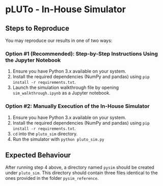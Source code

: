 # pLUTo - In-House Simulator

## Steps to Reproduce

You may reproduce our results in one of two ways:

### Option #1 (Recommended): Step-by-Step Instructions Using the Jupyter Notebook

1. Ensure you have Python 3.x available on your system.
2. Install the required dependencies (NumPy and pandas) using `pip install -r requirements.txt`.
3. Launch the simulation walkthrough file by opening `sim_walkthrough.ipynb` as a Jupyter notebook.

### Option #2: Manually Execution of the In-House Simulator

1. Ensure you have Python 3.x available on your system.
2. Install the required dependencies (NumPy and pandas) using `pip install -r requirements.txt`.
3. `cd` into the `pluto_sim` directory.
4. Run the simulator with `python pluto_sim.py`

## Expected Behaviour

After running step 4 above, a directory named `pysim` should be created under `pluto_sim`.
This directory should contain three files identical to the ones provided in the folder `pysim_reference`.
